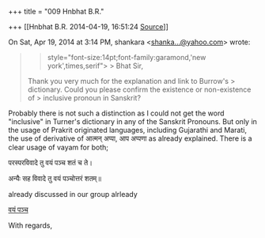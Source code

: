 +++
title = "009 Hnbhat B.R."

+++
[[Hnbhat B.R.	2014-04-19, 16:51:24 [Source](https://groups.google.com/g/samskrita/c/LFDTCJWKDjw)]]



On Sat, Apr 19, 2014 at 3:14 PM, shankara \<[shanka...@yahoo.com]()\> wrote:  

> 
> >  style="font-size:14pt;font-family:garamond,'new york',times,serif"> >
> Bhat Sir,  
>   
> Thank you very much for the explanation and link to Burrow's > dictionary. Could you please confirm the existence or non-existence of > inclusive pronoun in Sanskrit?  
> > 
> > 
> > 
> > 
> > 

  

Probably there is not such a distinction as I could not get the word "inclusive" in Turner's dictionary in any of the Sanskrit Pronouns. But only in the usage of Prakrit originated languages, including Gujarathi and Marati, the use of derivative of आत्मन् अप्पा, आप अप्पणा as already explained. There is a clear usage of vayam for both;

  

परस्परविवादे तु वयं पञ्च शतं च ते।

अन्यैः सह विवादे तु वयं पञ्चोत्तरं शतम्॥

  

already discussed in our group alrleady

  

[वयं पञ्च](https://groups.google.com/d/msg/samskrita/VUODEq7HZU8/SjCZNaxClbwJ)  

  

With regards,

  

  

  

  

  



